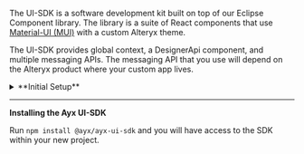 The UI-SDK is a software development kit built on top of our Eclipse Component library. The library is a suite of React components that use [Material-UI (MUI)](https://github.com/mui-org/material-ui) with a custom Alteryx theme.

The UI-SDK provides global context, a DesignerApi component, and multiple messaging APIs. The messaging API that you use will depend on the Alteryx product where your custom app lives.

<details>
  <summary>**Initial Setup**</summary>
**Summary**
  
If this is your first project, congratulations! Here are some helpful things you will need to get started.

**Git**

This is more important if you’re on a Windows machine since Mac tends to ship with a version of Git (though you will likely want to update your version). To install Git, go to https://www.atlassian.com/git/tutorials/install-git. The installation also installs a command-line interface (CLI) on Windows called Git Bash. Git Bash emulates a lot of the functionality that Mac/Linux users prefer. 

**Node**

To install node, go to https://nodejs.org/en/download/. We recommend the LTS version. You can also use NVM or similar if your project is dependent on an older version of node. Note: If you use a Windows machine you will most likely need to remove the version of node that Visual Studio ships with. Under computer, search for node.exe and remove the file if it stems from a Visual Studio directory.

**Package Managers**
  
Both npm and yarn are good options. When you install node, npm is added by default. If you prefer yarn, visit the installation documentation at [https://classic.yarnpkg.com/en/docs/install](https://classic.yarnpkg.com/en/docs/install#mac-stable).

**Visual Studio Code**
  
While you can technically use any integrated development environment (IDE), we recommend Visual Studio (VS) Code. We configured many of our linters and other tools to work best with VS Code.
</details>

----

**Installing the Ayx UI-SDK**

Run `npm install @ayx/ayx-ui-sdk` and you will have access to the SDK within your new project.